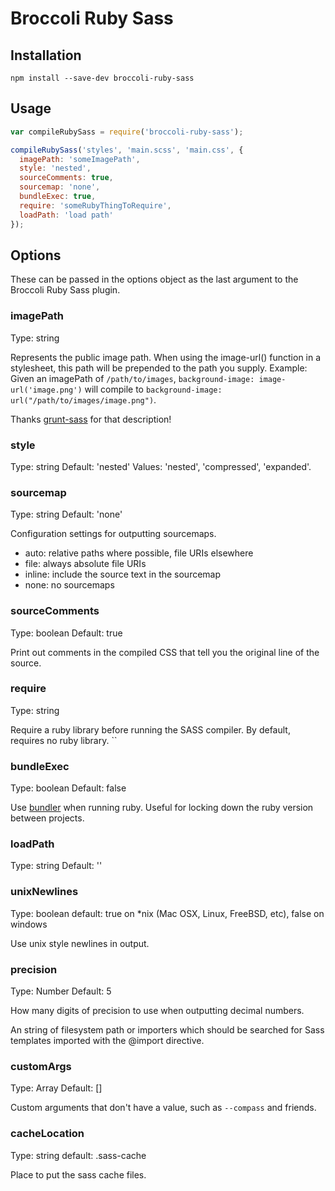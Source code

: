 # Broccoli Ruby Sass

## Installation

`npm install --save-dev broccoli-ruby-sass`

## Usage

```javascript
var compileRubySass = require('broccoli-ruby-sass');

compileRubySass('styles', 'main.scss', 'main.css', {
  imagePath: 'someImagePath',
  style: 'nested',
  sourceComments: true,
  sourcemap: 'none',
  bundleExec: true,
  require: 'someRubyThingToRequire',
  loadPath: 'load path'
});
```

## Options

These can be passed in the options object as the last argument
to the Broccoli Ruby Sass plugin.

### imagePath

Type: string

Represents the public image path. When using the image-url() function in a stylesheet,
this path will be prepended to the path you supply. Example: Given an imagePath of
`/path/to/images`, `background-image: image-url('image.png')` will compile to 
`background-image: url("/path/to/images/image.png")`.

Thanks [grunt-sass] for that description!

### style

Type: string
Default: 'nested'
Values: 'nested', 'compressed', 'expanded'.

### sourcemap

Type: string
Default: 'none'

Configuration settings for outputting sourcemaps.

* auto: relative paths where possible, file URIs elsewhere
* file: always absolute file URIs
* inline: include the source text in the sourcemap
* none: no sourcemaps

### sourceComments

Type: boolean
Default: true

Print out comments in the compiled CSS that tell you the original line of the
source.

### require

Type: string

Require a ruby library before running the SASS compiler.
By default, requires no ruby library.
``

### bundleExec

Type: boolean
Default: false

Use [bundler][bundler] when running ruby. Useful for
locking down the ruby version between projects.

### loadPath

Type: string
Default: ''

### unixNewlines

Type: boolean
default: true on *nix (Mac OSX, Linux, FreeBSD, etc), false on windows

Use unix style newlines in output.

### precision

Type: Number
Default: 5

How many digits of precision to use when outputting decimal numbers.

An string of filesystem path or importers which should be searched for Sass templates imported with the @import directive.

### customArgs

Type: Array
Default: []

Custom arguments that don't have a value, such as `--compass` and friends.

### cacheLocation

Type: string
default: .sass-cache

Place to put the sass cache files.

<!-- links -->

[bundler]: http://bundler.io/
[grunt-sass]: https://www.npmjs.org/package/grunt-sass
